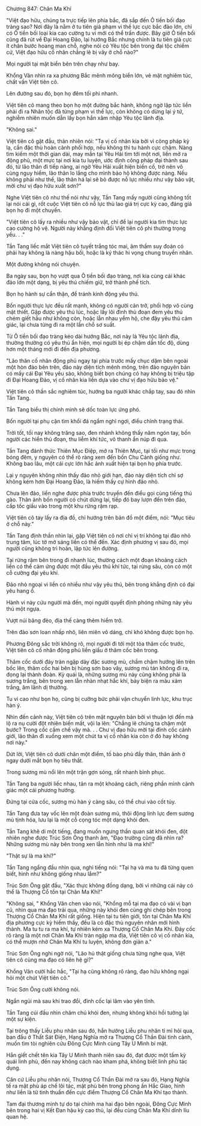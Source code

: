 




Chương 847: Chân Ma Khí


"Việt đạo hữu, chúng ta trực tiếp lên phía bắc, đã sắp đến Ô tiền bối đạo tràng sao? Nơi đây là nằm ở tu tiên giả phạm vi thế lực cực bắc đảo lớn, chỉ có Ô tiền bối loại kia cao cường tu vi mới có thể trấn được. Bây giờ Ô tiền bối cũng đã rút về Đại Hoang Đảo, lại hướng Bắc nhưng chính là tu tiên giả cực ít chân bước hoang man chỗ, nghe nói có Yêu tộc bên trong đại tộc chiếm cứ, Việt đạo hữu cố nhân chẳng lẽ bị vây ở chỗ nào?"

Mọi người tại mặt biển bên trên chạy như bay.

Khổng Vân nhìn ra xa phương Bắc mênh mông biển lớn, vẻ mặt nghiêm túc, chất vấn Việt tiên cô.

Lên đường sau đó, bọn họ đêm tối phi nhanh.

Việt tiên cô mang theo bọn họ một đường bắc hành, không ngờ lập tức liền phải đi ra Nhân tộc đã từng phạm vi thế lực, còn không có dừng lại ý tứ, nghiễm nhiên muốn dẫn lấy bọn hắn xâm nhập Yêu tộc lãnh địa.

"Không sai."

Việt tiên cô gật đầu, thản nhiên nói: "Ta vị cố nhân kia bởi vì công pháp kỳ lạ, cần đặc thù hoàn cảnh phối hợp, nếu không thì tu hành cực chậm. Nàng tìm kiếm một thời gian dài, may mắn tại Yêu Hải tìm tới một nơi, liền mở ra động phủ, một mực tại nơi kia tu luyện, ước định công pháp đại thành sau đó, từ lão thân đi tiếp nàng, ai ngờ Yêu Hải xuất hiện biến cố, trở nên vô cùng nguy hiểm, lão thân lo lắng cho mình bảo hộ không được nàng. Nếu không phải như thế, lão thân há lại sẽ bỏ được nỗ lực nhiều như vậy bảo vật, mời chư vị đạo hữu xuất sơn?"

Nghe Việt tiên cô như thế nói như vậy, Tần Tang mấy người cũng không tốt lại nói cái gì, rốt cuộc Việt tiên cô nỗ lực thù lao giá trị cực kỳ cao, đáng giá bọn họ đi một chuyến.

"Việt tiên cô lấy ra nhiều như vậy bảo vật, chỉ để lại người kia tìm thực lực cao cường hộ vệ. Người này khẳng định đối Việt tiên cô phi thường trọng yếu. . ."

Tần Tang liếc mắt Việt tiên cô tuyết trắng tóc mai, âm thầm suy đoán có phải hay không là nàng hậu bối, hoặc là ký thác hi vọng chung truyền nhân.

Một đường không nói chuyện.

Ba ngày sau, bọn họ vượt qua Ô tiền bối đạo tràng, nơi kia cùng cái khác đảo lớn một dạng, bị yêu thú chiếm giữ, trở thành phế tích.

Bọn họ hành sự cẩn thận, để tránh kinh động yêu thú.

Bốn người thực lực đều rất mạnh, không có người cản trở, phối hợp vô cùng mật thiết. Gặp được yêu thú lúc, hoặc lấy lôi đình thủ đoạn đem yêu thú chém giết hầu như không còn, hoặc lẫn nhau yểm hộ, che đậy yêu thú cảm giác, lại chưa từng đi ra một lần chỗ sơ suất.

Từ Ô tiền bối đạo tràng kéo dài hướng Bắc, nơi này là Yêu tộc lãnh địa, thường thường có yêu thú ẩn hiện, mọi người bị ép chậm dần tốc độ, dùng hơn một tháng mới đi đến địa phương.

"Lão thân cố nhân động phủ ngay tại phía trước mấy chục dặm bên ngoài một hòn đảo bên trên, đảo này diện tích mênh mông, trên đảo nguyên bản có mấy cái Đại Yêu yêu sào, không biết bọn chúng có hay không bị triệu tập đi Đại Hoang Đảo, vị cố nhân kia liền dựa vào chư vị đạo hữu bảo vệ."

Việt tiên cô thần sắc nghiêm túc, hướng ba người khác chắp tay, sau đó nhìn Tần Tang.

Tần Tang biểu thị chính mình sẽ dốc toàn lực ứng phó.

Bốn người tại phụ cận tìm khối đá ngầm nghỉ ngơi, điều chỉnh trạng thái.

Trời tốt, tối nay không trăng sao, đen nhánh không thấy năm ngón tay, bốn người các hiển thủ đoạn, thu liễm khí tức, vô thanh ẩn núp đi qua.

Tần Tang đánh thức Thiên Mục Điệp, mở ra Thiên Mục, tại tối như mực trong bóng đêm, y nguyên có thể rõ ràng xem đến bốn Chu Cảnh giống như. Không bao lâu, một cái cực lớn hắc ảnh xuất hiện tại bọn họ phía trước.

Lại y nguyên không nhìn thấy đảo nhỏ giới hạn, đảo này diện tích chỉ sợ không kém hơn Đại Hoang Đảo, là hiếm thấy cự hình đảo nhỏ.

Chưa lên đảo, liền nghe được phía trước truyền đến điểu gọi cùng tiếng thú gào. Thân ảnh bốn người có chút dừng lại, tiếp đó bay lượn đến trên đảo, cấp tốc giấu vào trong một khu rừng rậm rạp.

Việt tiên cô tay lấy ra địa đồ, chỉ hướng trên bản đồ một điểm, nói: "Mục tiêu ở chỗ này."

Tần Tang định thần nhìn lại, gặp Việt tiên cô nơi chỉ vị trí không tại đảo nhỏ trung tâm, lúc tờ mờ sáng liền có thể đến. Xác định phương vị sau đó, mọi người cũng không trì hoãn, lập tức lên đường.

Tại rừng rậm bên trong đi nhanh lúc, thường cách một đoạn khoảng cách liền có thể cảm ứng được một đầu yêu thú khí tức, tại rừng sâu, còn có một cỗ cường đại yêu khí.

Đảo nhỏ ngoại vi liền có nhiều như vậy yêu thú, bên trong khẳng định có đại yêu hang ổ.

Hành vi này cứu người mà đến, mọi người quyết định phóng những này yêu thú một ngựa.

Vượt núi băng đèo, địa thế càng thêm hiểm trở.

Trên đảo sơn loan nhấp nhô, liên miên vô dáng, chỉ khó không được bọn họ.

Phương Đông sắc trời không rõ, mọi người đi tới một tòa thâm cốc trước, Việt tiên cô cố nhân động phủ liền giấu ở thâm cốc bên trong.

Thâm cốc dưới đáy tràn ngập dày đặc sương mù, chầm chậm hướng lên trên bốc lên, thâm cốc hai bên bị hùng sơn bao vây, sương mù tán không đi ra, đọng lại thành đoàn. Kỳ quái là, những sương mù này cũng không phải là sương trắng, bên trong xen lẫn nhàn nhạt hắc khí, bày biện ra màu xám trắng, âm lãnh dị thường.

Tu vi cao như bọn họ, cũng bị cưỡng bức phải vận chuyển linh lực, khu trục hàn ý.

Nhìn đến cảnh này, Việt tiên cô trên mặt nguyên bản bởi vì thuận lợi đến mà lộ ra nụ cười đột nhiên biến mất, vội la lên: "Chẳng lẽ chúng ta chậm một bước? Trong cốc cấm chế vậy mà. . . Chư vị đạo hữu mời tại đỉnh cốc cảnh giới, lão thân đi xuống xem một chút ta vị cố nhân kia còn ở đó hay không nơi này."

Dứt lời, Việt tiên cô dưới chân một điểm, tố bào phủ đầy thân, thân ảnh ở ngay dưới mắt bọn họ tiêu thất.

Trong sương mù nổi lên một trận gợn sóng, rất nhanh bình phục.

Tần Tang ba người liếc nhau, tản ra một khoảng cách, riêng phần mình cảnh giác một cái phương hướng.

Đứng tại cửa cốc, sương mù hàn ý càng sâu, có thể chui vào cốt tủy.

Tần Tang đưa tay vốc lên một đoàn sương mù, thôi động linh lực đem sương mù tịnh hóa, lưu lại là một cỗ cọng tóc một dạng khói đen.

Tần Tang khẽ di một tiếng, đang muốn ngưng thần quan sát khói đen, đột nhiên nghe được Trúc Sơn Ông thanh âm, "Đạo trưởng cũng đã nhìn ra? Những sương mù này bên trong xen lẫn hình như là ma khí!"

"Thật sự là ma khí?"

Tần Tang ngẩng đầu nhìn qua, nghi tiếng nói: "Tại hạ và ma tu đã từng quen biết, hình như không giống nhau lắm?"

Trúc Sơn Ông gật đầu, "Xác thực không đồng dạng, bởi vì những cái này có thể là Thượng Cổ tồn tại Chân Ma Khí!"

"Không sai, " Khổng Vân chen vào nói, "Khổng mỗ tại ma đạo có vài vị bạn cũ, nhìn qua ma đạo trải qua, những này khói đen cùng ghi chép bên trong Thượng Cổ Chân Ma Khí rất giống. Hiện tại tu tiên giới, tồn tại Chân Ma Khí địa phương cực kỳ hiếm thấy, đều là có đặc thù nguyên nhân mới hình thành. Ma tu tu ra ma khí, tự nhiên kém xa Thượng Cổ Chân Ma Khí. Đáy cốc rõ ràng là một nơi Chân Ma Khí tràn ngập ma địa, Việt tiên cô vị cố nhân kia, có thể mượn nhờ Chân Ma Khí tu luyện, không đơn giản a."

Trúc Sơn Ông nghi ngờ nói, "Lão hủ thật giống chưa từng nghe qua, Việt tiên cô cùng ma đạo có liên hệ gì?"

Khổng Vân cười hắc hắc, "Tại hạ cũng không rõ ràng, đạo hữu không ngại hỏi một chút Việt tiên cô."

Trúc Sơn Ông cười không nói.

Ngắn ngủi mà sau khi trao đổi, đỉnh cốc lại lâm vào yên tĩnh.

Tần Tang cúi đầu nhìn chăm chú khói đen, nhưng không khỏi hồi tưởng lại một sự kiện.

Tại trông thấy Liễu phu nhân sau đó, hắn hướng Liễu phu nhân tỉ mỉ hỏi qua, ban đầu ở Thất Sát Điện, Hạng Nghĩa mở ra Thượng Cổ Thần Đài tình cảnh, muốn tìm tòi nghiên cứu Đông Cực Minh cùng Tây U Minh bí mật.

Hắn giết chết tên kia Tây U Minh thanh niên sau đó, đạt được một tấm kỳ quái linh phù, đến nay không cách nào kham phá, không biết linh phù tác dụng.

Căn cứ Liễu phu nhân nói, Thượng Cổ Thần Đài mở ra sau đó, Hạng Nghĩa tế ra mật phù áp chế lôi tác, mật phù bên trong phong ấn Hắc Giao, hình như liền là từ tinh thuần đến cực điểm Thượng Cổ Chân Ma Khí tạo thành.

Tam đại thương minh tự do tại chính ma hai đạo bên ngoài, Đông Cực Minh bên trong hai vị Kết Đan hậu kỳ cao thủ, lại đều cùng Chân Ma Khí dính líu quan hệ.




